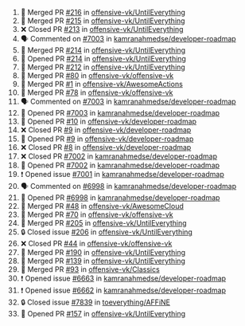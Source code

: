 <!--START_SECTION:activity-->
1. 🎉 Merged PR [#216](https://github.com/offensive-vk/UntilEverything/pull/216) in [offensive-vk/UntilEverything](https://github.com/offensive-vk/UntilEverything)
2. 🎉 Merged PR [#215](https://github.com/offensive-vk/UntilEverything/pull/215) in [offensive-vk/UntilEverything](https://github.com/offensive-vk/UntilEverything)
3. ❌ Closed PR [#213](https://github.com/offensive-vk/UntilEverything/pull/213) in [offensive-vk/UntilEverything](https://github.com/offensive-vk/UntilEverything)
4. 🗣 Commented on [#7003](https://github.com/kamranahmedse/developer-roadmap/issues/7003) in [kamranahmedse/developer-roadmap](https://github.com/kamranahmedse/developer-roadmap)
5. 🎉 Merged PR [#214](https://github.com/offensive-vk/UntilEverything/pull/214) in [offensive-vk/UntilEverything](https://github.com/offensive-vk/UntilEverything)
6. 💪 Opened PR [#214](https://github.com/offensive-vk/UntilEverything/pull/214) in [offensive-vk/UntilEverything](https://github.com/offensive-vk/UntilEverything)
7. 🎉 Merged PR [#212](https://github.com/offensive-vk/UntilEverything/pull/212) in [offensive-vk/UntilEverything](https://github.com/offensive-vk/UntilEverything)
8. 🎉 Merged PR [#80](https://github.com/offensive-vk/offensive-vk/pull/80) in [offensive-vk/offensive-vk](https://github.com/offensive-vk/offensive-vk)
9. 🎉 Merged PR [#1](https://github.com/offensive-vk/AwesomeActions/pull/1) in [offensive-vk/AwesomeActions](https://github.com/offensive-vk/AwesomeActions)
10. 🎉 Merged PR [#78](https://github.com/offensive-vk/offensive-vk/pull/78) in [offensive-vk/offensive-vk](https://github.com/offensive-vk/offensive-vk)
11. 🗣 Commented on [#7003](https://github.com/kamranahmedse/developer-roadmap/issues/7003) in [kamranahmedse/developer-roadmap](https://github.com/kamranahmedse/developer-roadmap)
12. 💪 Opened PR [#7003](https://github.com/kamranahmedse/developer-roadmap/pull/7003) in [kamranahmedse/developer-roadmap](https://github.com/kamranahmedse/developer-roadmap)
13. 💪 Opened PR [#10](https://github.com/offensive-vk/developer-roadmap/pull/10) in [offensive-vk/developer-roadmap](https://github.com/offensive-vk/developer-roadmap)
14. ❌ Closed PR [#9](https://github.com/offensive-vk/developer-roadmap/pull/9) in [offensive-vk/developer-roadmap](https://github.com/offensive-vk/developer-roadmap)
15. 💪 Opened PR [#9](https://github.com/offensive-vk/developer-roadmap/pull/9) in [offensive-vk/developer-roadmap](https://github.com/offensive-vk/developer-roadmap)
16. ❌ Closed PR [#8](https://github.com/offensive-vk/developer-roadmap/pull/8) in [offensive-vk/developer-roadmap](https://github.com/offensive-vk/developer-roadmap)
17. ❌ Closed PR [#7002](https://github.com/kamranahmedse/developer-roadmap/pull/7002) in [kamranahmedse/developer-roadmap](https://github.com/kamranahmedse/developer-roadmap)
18. 💪 Opened PR [#7002](https://github.com/kamranahmedse/developer-roadmap/pull/7002) in [kamranahmedse/developer-roadmap](https://github.com/kamranahmedse/developer-roadmap)
19. ❗ Opened issue [#7001](https://github.com/kamranahmedse/developer-roadmap/issues/7001) in [kamranahmedse/developer-roadmap](https://github.com/kamranahmedse/developer-roadmap)
20. 🗣 Commented on [#6998](https://github.com/kamranahmedse/developer-roadmap/issues/6998) in [kamranahmedse/developer-roadmap](https://github.com/kamranahmedse/developer-roadmap)
21. 💪 Opened PR [#6998](https://github.com/kamranahmedse/developer-roadmap/pull/6998) in [kamranahmedse/developer-roadmap](https://github.com/kamranahmedse/developer-roadmap)
22. 🎉 Merged PR [#48](https://github.com/offensive-vk/AwesomeCloud/pull/48) in [offensive-vk/AwesomeCloud](https://github.com/offensive-vk/AwesomeCloud)
23. 🎉 Merged PR [#70](https://github.com/offensive-vk/offensive-vk/pull/70) in [offensive-vk/offensive-vk](https://github.com/offensive-vk/offensive-vk)
24. 🎉 Merged PR [#205](https://github.com/offensive-vk/UntilEverything/pull/205) in [offensive-vk/UntilEverything](https://github.com/offensive-vk/UntilEverything)
25. 🔒 Closed issue [#206](https://github.com/offensive-vk/UntilEverything/issues/206) in [offensive-vk/UntilEverything](https://github.com/offensive-vk/UntilEverything)
26. ❌ Closed PR [#44](https://github.com/offensive-vk/offensive-vk/pull/44) in [offensive-vk/offensive-vk](https://github.com/offensive-vk/offensive-vk)
27. 🎉 Merged PR [#190](https://github.com/offensive-vk/UntilEverything/pull/190) in [offensive-vk/UntilEverything](https://github.com/offensive-vk/UntilEverything)
28. 🎉 Merged PR [#139](https://github.com/offensive-vk/UntilEverything/pull/139) in [offensive-vk/UntilEverything](https://github.com/offensive-vk/UntilEverything)
29. 🎉 Merged PR [#93](https://github.com/offensive-vk/Classics/pull/93) in [offensive-vk/Classics](https://github.com/offensive-vk/Classics)
30. ❗ Opened issue [#6663](https://github.com/kamranahmedse/developer-roadmap/issues/6663) in [kamranahmedse/developer-roadmap](https://github.com/kamranahmedse/developer-roadmap)
31. ❗ Opened issue [#6662](https://github.com/kamranahmedse/developer-roadmap/issues/6662) in [kamranahmedse/developer-roadmap](https://github.com/kamranahmedse/developer-roadmap)
32. 🔒 Closed issue [#7839](https://github.com/toeverything/AFFiNE/issues/7839) in [toeverything/AFFiNE](https://github.com/toeverything/AFFiNE)
33. 💪 Opened PR [#157](https://github.com/offensive-vk/UntilEverything/pull/157) in [offensive-vk/UntilEverything](https://github.com/offensive-vk/UntilEverything)
<!--END_SECTION:activity-->

